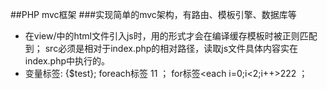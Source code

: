 ##PHP mvc框架
###实现简单的mvc架构，有路由、模板引擎、数据库等
- 在view/中的html文件引入js时，用<script src=""></script>的形式才会在编译缓存模板时被正则匹配到； src必须是相对于index.php的相对路径，读取js文件具体内容实在index.php中执行的。
- 变量标签: {$test};  foreach标签 <each big as small> 11</each> ；  for标签<each i=0;i<2;i++>222 </each>；
